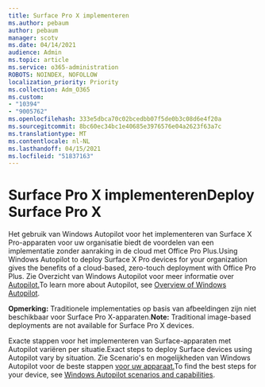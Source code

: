 ```yaml
---
title: Surface Pro X implementeren
ms.author: pebaum
author: pebaum
manager: scotv
ms.date: 04/14/2021
audience: Admin
ms.topic: article
ms.service: o365-administration
ROBOTS: NOINDEX, NOFOLLOW
localization_priority: Priority
ms.collection: Adm_O365
ms.custom:
- "10394"
- "9005762"
ms.openlocfilehash: 333e5dbca70c02bcedbb07f5de0b3c08d6e4f20a
ms.sourcegitcommit: 8bc60ec34bc1e40685e3976576e04a2623f63a7c
ms.translationtype: MT
ms.contentlocale: nl-NL
ms.lasthandoff: 04/15/2021
ms.locfileid: "51837163"
---
```

# <a name="deploy-surface-pro-x"></a><span data-ttu-id="ae7da-102">Surface Pro X implementeren</span><span class="sxs-lookup"><span data-stu-id="ae7da-102">Deploy Surface Pro X</span></span>

<span data-ttu-id="ae7da-103">Het gebruik van Windows Autopilot voor het implementeren van Surface X Pro-apparaten voor uw organisatie biedt de voordelen van een implementatie zonder aanraking in de cloud met Office Pro Plus.</span><span class="sxs-lookup"><span data-stu-id="ae7da-103">Using Windows Autopilot to deploy Surface X Pro devices for your organization gives the benefits of a cloud-based, zero-touch deployment with Office Pro Plus.</span></span> <span data-ttu-id="ae7da-104">Zie Overzicht van Windows Autopilot voor meer informatie over [Autopilot.](https://docs.microsoft.com/mem/autopilot/windows-autopilot)</span><span class="sxs-lookup"><span data-stu-id="ae7da-104">To learn more about Autopilot, see [Overview of Windows Autopilot](https://docs.microsoft.com/mem/autopilot/windows-autopilot).</span></span>

<span data-ttu-id="ae7da-105">**Opmerking:** Traditionele implementaties op basis van afbeeldingen zijn niet beschikbaar voor Surface Pro X-apparaten.</span><span class="sxs-lookup"><span data-stu-id="ae7da-105">**Note:** Traditional image-based deployments are not available for Surface Pro X devices.</span></span>

<span data-ttu-id="ae7da-106">Exacte stappen voor het implementeren van Surface-apparaten met Autopilot variëren per situatie.</span><span class="sxs-lookup"><span data-stu-id="ae7da-106">Exact steps to deploy Surface devices using Autopilot vary by situation.</span></span> <span data-ttu-id="ae7da-107">Zie Scenario's en mogelijkheden van Windows Autopilot voor de beste stappen [voor uw apparaat.](https://docs.microsoft.com/mem/autopilot/windows-autopilot-scenarios)</span><span class="sxs-lookup"><span data-stu-id="ae7da-107">To find the best steps for your device, see [Windows Autopilot scenarios and capabilities](https://docs.microsoft.com/mem/autopilot/windows-autopilot-scenarios).</span></span>

